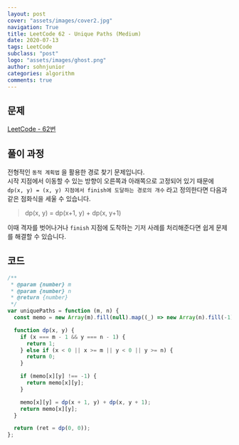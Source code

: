 ```yaml
---
layout: post
cover: "assets/images/cover2.jpg"
navigation: True
title: LeetCode 62 - Unique Paths (Medium)
date: 2020-07-13
tags: LeetCode
subclass: "post"
logo: "assets/images/ghost.png"
author: sohnjunior
categories: algorithm
comments: true
---
```


## 문제

[LeetCode - 62번](https://leetcode.com/problems/unique-paths/)

## 풀이 과정

전형적인 `동적 계획법` 을 활용한 경로 찾기 문제입니다. <br>
시작 지점에서 이동할 수 있는 방향이 오른쪽과 아래쪽으로 고정되어 있기 때문에 `dp(x, y) = (x, y) 지점에서 finish에 도달하는 경로의 개수` 라고 정의한다면 다음과 같은 점화식을 세울 수 있습니다. <br>

> dp(x, y) = dp(x+1, y) + dp(x, y+1)

이때 격자를 벗어나거나 `finish` 지점에 도착하는 기저 사례를 처리해준다면 쉽게 문제를 해결할 수 있습니다. <br>

## 코드

```javascript
/**
 * @param {number} m
 * @param {number} n
 * @return {number}
 */
var uniquePaths = function (m, n) {
  const memo = new Array(m).fill(null).map((_) => new Array(n).fill(-1));

  function dp(x, y) {
    if (x === m - 1 && y === n - 1) {
      return 1;
    } else if (x < 0 || x >= m || y < 0 || y >= n) {
      return 0;
    }

    if (memo[x][y] !== -1) {
      return memo[x][y];
    }

    memo[x][y] = dp(x + 1, y) + dp(x, y + 1);
    return memo[x][y];
  }

  return (ret = dp(0, 0));
};
```
